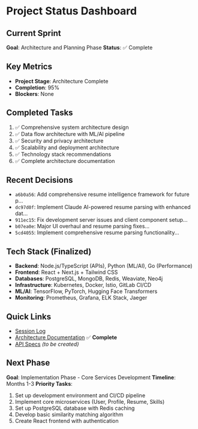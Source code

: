 # Project Status Dashboard

## Current Sprint
**Goal**: Architecture and Planning Phase
**Status**: ✅ Complete

## Key Metrics
- **Project Stage**: Architecture Complete
- **Completion**: 95%
- **Blockers**: None

## Completed Tasks
1. ✅ Comprehensive system architecture design
2. ✅ Data flow architecture with ML/AI pipeline
3. ✅ Security and privacy architecture
4. ✅ Scalability and deployment architecture
5. ✅ Technology stack recommendations
6. ✅ Complete architecture documentation

## Recent Decisions
- `a6b0a56`: Add comprehensive resume intelligence framework for future p...
- `dc97d0f`: Implement Claude AI-powered resume parsing with enhanced dat...
- `911ec15`: Fix development server issues and client component setup...
- `b07ea0e`: Major UI overhaul and resume parsing fixes...
- `5cd4055`: Implement comprehensive resume parsing functionality...

## Tech Stack (Finalized)
- **Backend**: Node.js/TypeScript (APIs), Python (ML/AI), Go (Performance)
- **Frontend**: React + Next.js + Tailwind CSS
- **Databases**: PostgreSQL, MongoDB, Redis, Weaviate, Neo4j
- **Infrastructure**: Kubernetes, Docker, Istio, GitLab CI/CD
- **ML/AI**: TensorFlow, PyTorch, Hugging Face Transformers
- **Monitoring**: Prometheus, Grafana, ELK Stack, Jaeger

## Quick Links
- [Session Log](./SESSION_LOG.md)
- [Architecture Documentation](./docs/architecture/) ✅ **Complete**
- [API Specs](./docs/api/) *(to be created)*

## Next Phase
**Goal**: Implementation Phase - Core Services Development
**Timeline**: Months 1-3
**Priority Tasks**:
1. Set up development environment and CI/CD pipeline
2. Implement core microservices (User, Profile, Resume, Skills)
3. Set up PostgreSQL database with Redis caching
4. Develop basic similarity matching algorithm
5. Create React frontend with authentication